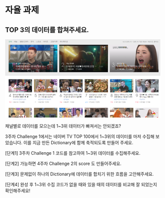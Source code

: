 # 자율 과제

## TOP 3의 데이터를 합쳐주세요.

![](../../.gitbook/assets/image%20%28436%29.png)

채널별로 데이터를 모으는데 1~3위 데이터가 빠져서는 안되겠죠?

3주차 Challenge 1에서는 네이버 TV TOP 100에서 1~3위의 데이터를 마저 수집해 보았습니다. 이를 지금 만든 Dictionary에 함께 축적되도록 만들어 주세요.

\[단계1\] 3주차 Challenge 1 코드를 참고하여 1~3위 데이터를 수집해주세요.

\[단계2\] 가능하면 4주차 Challenge 2의 score 도 만들어주세요.

\[단계3\] 문제없이 하나의 Dictionary에 데이터를 합치기 위한 흐름을 고안해주세요.

\[단계4\] 완성 후 1~3위 수집 코드가 없을 때와 있을 때의 데이터를 비교해 잘 되었는지 확인해주세요!

